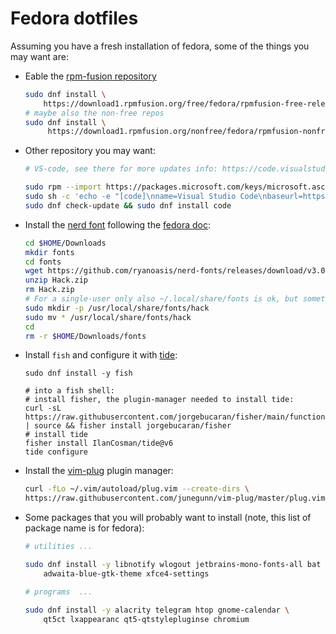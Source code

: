 # Fedora dotfiles

Assuming you have a fresh installation of fedora, some of the things you may want are: 

- Eable the [rpm-fusion repository](https://docs.fedoraproject.org/en-US/quick-docs/rpmfusion-setup/)
    
    ```bash
    sudo dnf install \
        https://download1.rpmfusion.org/free/fedora/rpmfusion-free-release-$(rpm -E %fedora).noarch.rpm
    # maybe also the non-free repos
    sudo dnf install \
         https://download1.rpmfusion.org/nonfree/fedora/rpmfusion-nonfree-release-$(rpm -E %fedora).noarch.rpm
    ```

- Other repository you may want: 

    ```bash 
    # VS-code, see there for more updates info: https://code.visualstudio.com/docs/setup/linux

    sudo rpm --import https://packages.microsoft.com/keys/microsoft.asc
    sudo sh -c 'echo -e "[code]\nname=Visual Studio Code\nbaseurl=https://packages.microsoft.com/yumrepos/vscode\nenabled=1\ngpgcheck=1\ngpgkey=https://packages.microsoft.com/keys/microsoft.asc" > /etc/yum.repos.d/vscode.repo'
    sudo dnf check-update && sudo dnf install code 
    ```


- Install the [nerd font](https://github.com/ryanoasis/nerd-fonts#font-installation) following the [fedora doc](https://docs.fedoraproject.org/en-US/quick-docs/fonts/):

    ```bash
    cd $HOME/Downloads
    mkdir fonts
    cd fonts
    wget https://github.com/ryanoasis/nerd-fonts/releases/download/v3.0.1/Hack.zip
    unzip Hack.zip
    rm Hack.zip
    # For a single-user only also ~/.local/share/fonts is ok, but somethign can be broken in root mode
    sudo mkdir -p /usr/local/share/fonts/hack
    sudo mv * /usr/local/share/fonts/hack
    cd 
    rm -r $HOME/Downloads/fonts
    ```
- Install `fish` and configure it with [tide](https://github.com/IlanCosman/tide): 
    ```
    sudo dnf install -y fish 

    # into a fish shell: 
    # install fisher, the plugin-manager needed to install tide:
    curl -sL https://raw.githubusercontent.com/jorgebucaran/fisher/main/functions/fisher.fish | source && fisher install jorgebucaran/fisher
    # install tide
    fisher install IlanCosman/tide@v6
    tide configure
    ```

- Install the [vim-plug](https://github.com/junegunn/vim-plug) plugin manager:
    ```bash
    curl -fLo ~/.vim/autoload/plug.vim --create-dirs \
    https://raw.githubusercontent.com/junegunn/vim-plug/master/plug.vim
    ```

- Some packages that you will probably want to install (note, this list of package name is for fedora): 
    
    ```bash 
    # utilities ...

    sudo dnf install -y libnotify wlogout jetbrains-mono-fonts-all bat \
        adwaita-blue-gtk-theme xfce4-settings

    # programs  ... 

    sudo dnf install -y alacrity telegram htop gnome-calendar \
        qt5ct lxappearanc qt5-qtstylepluginse chromium
    ```
